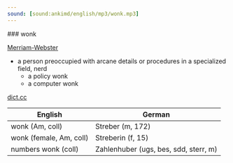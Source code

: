 ```yaml
---
sound: [sound:ankimd/english/mp3/wonk.mp3]
---
```


\### wonk

[Merriam-Webster](https://www.merriam-webster.com/dictionary/wonk)

- a person preoccupied with arcane details or procedures in a specialized field, nerd
    - a policy wonk
    - a computer wonk

[dict.cc](https://www.dict.cc/wonk)

| English        | German       |
| -------------- | ------------ |
| wonk (Am, coll) | Streber (m, 172) |
| wonk (female, Am, coll) | Streberin (f, 15) |
| numbers wonk (coll) | Zahlenhuber (ugs, bes, sdd, sterr, m) |
